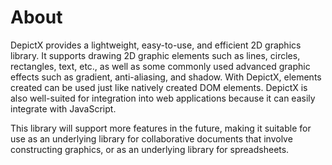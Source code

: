 # About

DepictX provides a lightweight, easy-to-use, and efficient 2D graphics library. It supports drawing 2D graphic elements such as lines, circles, rectangles, text, etc., as well as some commonly used advanced graphic effects such as gradient, anti-aliasing, and shadow. With DepictX, elements created can be used just like natively created DOM elements. DepictX is also well-suited for integration into web applications because it can easily integrate with JavaScript.

This library will support more features in the future, making it suitable for use as an underlying library for collaborative documents that involve constructing graphics, or as an underlying library for spreadsheets.
